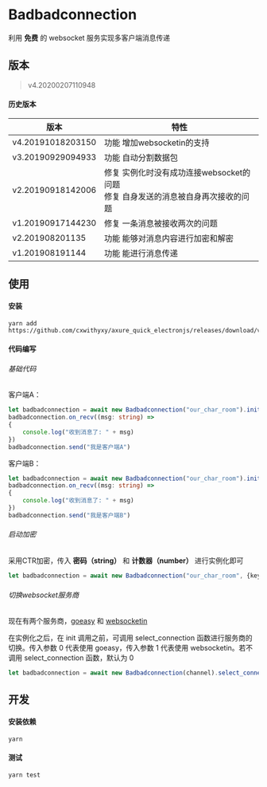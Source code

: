 # Badbadconnection

利用 **免费** 的 websocket 服务实现多客户端消息传递

## 版本

> v4.20200207110948

#### 历史版本

| 版本              | 特性                                                         |
| ----------------- | ------------------------------------------------------------ |
| v4.20191018203150 | 功能 增加websocketin的支持                                   |
| v3.20190929094933 | 功能 自动分割数据包                                          |
| v2.20190918142006 | 修复 实例化时没有成功连接websocket的问题<br />修复 自身发送的消息被自身再次接收的问题 |
| v1.20190917144230 | 修复 一条消息被接收两次的问题                                |
| v2.201908201135   | 功能 能够对消息内容进行加密和解密                            |
| v1.201908191144   | 功能 能进行消息传递                                          |



## 使用

#### 安装

```
yarn add https://github.com/cxwithyxy/axure_quick_electronjs/releases/download/v4.20200207110948/badbadconnection.tgz
```

#### 代码编写

###### 基础代码

客户端A：

```typescript
let badbadconnection = await new Badbadconnection("our_char_room").init()
badbadconnection.on_recv((msg: string) =>
{
    console.log("收到消息了: " + msg)
})
badbadconnection.send("我是客户端A")
```

客户端B：

```typescript
let badbadconnection = await new Badbadconnection("our_char_room").init()
badbadconnection.on_recv((msg: string) =>
{
    console.log("收到消息了: " + msg)
})
badbadconnection.send("我是客户端B")
```

###### 启动加密

采用CTR加密，传入 **密码（string）** 和 **计数器（number）** 进行实例化即可

```typescript
let badbadconnection = await new Badbadconnection("our_char_room", {key: "我的密码", counter: 7}).init()
```

###### 切换websocket服务商

现在有两个服务商，[goeasy](http://www.goeasy.io/) 和 [websocketin](https://www.websocket.in) 

在实例化之后，在 init 调用之前，可调用 select_connection 函数进行服务商的切换。传入参数 0 代表使用 goeasy，传入参数 1 代表使用 websocketin。若不调用 select_connection 函数，默认为 0

```typescript
let badbadconnection = await new Badbadconnection(channel).select_connection(1).init()
```



##  开发

#### 安装依赖

```
yarn
```

#### 测试

```
yarn test
```

